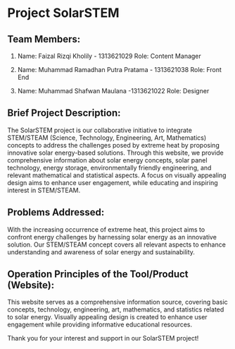 # Project SolarSTEM

## Team Members:
1. Name: Faizal Rizqi Kholily - 1313621029
   Role: Content Manager

2. Name: Muhammad Ramadhan Putra Pratama - 1313621038
   Role: Front End

3. Name: Muhammad Shafwan Maulana -1313621022
   Role: Designer

## Brief Project Description:
The SolarSTEM project is our collaborative initiative to integrate STEM/STEAM (Science, Technology, Engineering, Art, Mathematics) concepts to address the challenges posed by extreme heat by proposing innovative solar energy-based solutions. Through this website, we provide comprehensive information about solar energy concepts, solar panel technology, energy storage, environmentally friendly engineering, and relevant mathematical and statistical aspects. A focus on visually appealing design aims to enhance user engagement, while educating and inspiring interest in STEM/STEAM.

## Problems Addressed:
With the increasing occurrence of extreme heat, this project aims to confront energy challenges by harnessing solar energy as an innovative solution. Our STEM/STEAM concept covers all relevant aspects to enhance understanding and awareness of solar energy and sustainability.

## Operation Principles of the Tool/Product (Website):
This website serves as a comprehensive information source, covering basic concepts, technology, engineering, art, mathematics, and statistics related to solar energy. Visually appealing design is created to enhance user engagement while providing informative educational resources.

Thank you for your interest and support in our SolarSTEM project!
